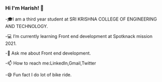 ### Hi I'm Harish! 👋
 
-🎓I am a third year student at  SRI KRISHNA COLLEGE OF ENGINEERING AND TECHNOLOGY.

-💻 I’m currently learning Front end development at Spotknack mission 2021.

-💬 Ask me about Front end development.

-📫 How to reach me:LinkedIn,Gmail,Twitter

-😅 Fun fact I do lot of bike ride.
